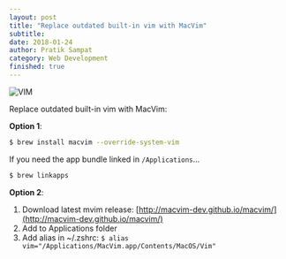 ```yaml
---
layout: post
title: "Replace outdated built-in vim with MacVim"
subtitle:
date: 2018-01-24
author: Pratik Sampat
category: Web Development
finished: true
---
```


![VIM](https://cdn.makeuseof.com/wp-content/uploads/2011/05/vim-editor_logo-300x300.png)

Replace outdated built-in vim with MacVim:

**Option 1**:
  ```bash
  $ brew install macvim --override-system-vim
  ```

If you need the app bundle linked in `/Applications`...
  ```bash
  $ brew linkapps
  ```

**Option 2**:
  1. Download latest mvim release: [http://macvim-dev.github.io/macvim/](http://macvim-dev.github.io/macvim/)
  2. Add to Applications folder
  3. Add alias in ~/.zshrc: `$ alias vim="/Applications/MacVim.app/Contents/MacOS/Vim"`
